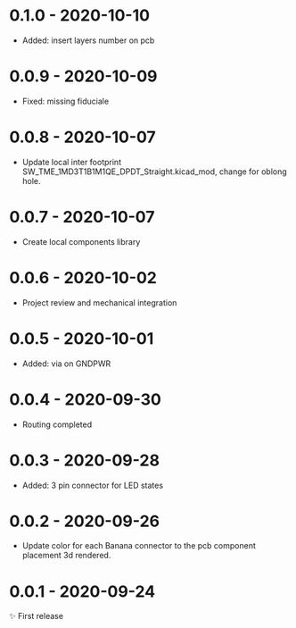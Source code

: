 # 0.1.0 - 2020-10-10

* Added: insert layers number on pcb

# 0.0.9 - 2020-10-09

* Fixed: missing fiduciale

# 0.0.8 - 2020-10-07

* Update local inter footprint SW_TME_1MD3T1B1M1QE_DPDT_Straight.kicad_mod, change for oblong hole.

# 0.0.7 - 2020-10-07

* Create local components library

# 0.0.6 - 2020-10-02

* Project review and mechanical integration

# 0.0.5 - 2020-10-01

* Added: via on GNDPWR

# 0.0.4 - 2020-09-30

* Routing completed

# 0.0.3 - 2020-09-28

* Added: 3 pin connector for LED states

# 0.0.2 - 2020-09-26

* Update color for each Banana connector to the pcb component placement 3d rendered.

# 0.0.1 - 2020-09-24

✨ First release
